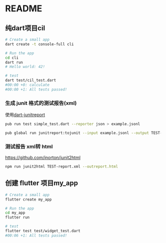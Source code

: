 # README

## 纯dart项目cil

```bash
# Create a small app
dart create -t console-full cli

# Run the app
cd cli
dart run
# Hello world: 42!

# test
dart test/cil_test.dart
#00:00 +0: calculate
#00:00 +1: All tests passed!
```

### 生成 junit 格式的测试报告(xml)

使用[dart-junitreport](https://github.com/TOPdesk/dart-junitreport)

```bash
pub run test simple_test.dart --reporter json > example.jsonl

pub global run junitreport:tojunit --input example.jsonl --output TEST-report.xml

```

### 测试报告 xml转 html

https://github.com/inorton/junit2html

```bash
npm run junit2html TEST-report.xml --outreport.html
```

## 创建 flutter 项目my_app

```bash
# Create a small app
flutter create my_app

# Run the app
cd my_app
flutter run

# test
flutter test test/widget_test.dart
#00:06 +1: All tests passed!
```